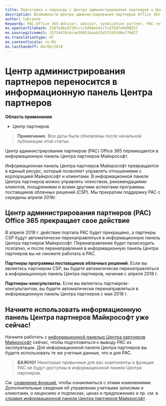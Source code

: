 ```yaml
---
title: Подготовка к переходу с Центра администрирования партнеров к Центру партнеров | Центр партнеров
description: Возможности Центра администрирования партнеров Office 365 переносятся в Центр партнеров.
author: labrenne
Keywords: PAC,Office 365 Advisor, advisor, syndication partner, PAC retire, PAC retiring
ms.openlocfilehash: 5167ed6c6f29cccc5d9bee41c7cd7b97e9d90257
ms.sourcegitcommit: 32f34476cbcae58651baab15d3f5591d6ef70d27
ms.translationtype: HT
ms.contentlocale: ru-RU
ms.lasthandoff: 04/08/2018
---
```

# <a name="partner-admin-center-is-moving-to-the-partner-dashboard"></a>Центр администрирования партнеров переносится в информационную панель Центра партнеров

**Область применения**

-  Центр партнеров

>**Примечание.** Все даты были обновлены после начальной публикации этой статьи.

Центр администрирования партнеров (PAC) Office 365 перемещается в информационную панель Центра партнеров Майкрософт.

Информационная панель Центра партнеров Майкрософт превращается в единый ресурс, который позволяет управлять отношениями с корпорацией Майкрософт и клиентами. В информационной панели Центра партнеров можно управлять членством, рекомендациями клиентов, поощрениями и всеми другими аспектами программы поставщиков облачных решений (CSP). Мы прекратим поддержку PAC с середины апреля 2018г.

## <a name="the-office-365-partner-admin-center-pac-will-be-retired"></a>Центр администрирования партнеров (PAC) Office 365 прекращает свое действие

В апреле 2018 г. действие портала PAC будет прекращено, а партнеры CSP будут автоматически перенаправляться в информационную панель Центра партнеров Майкрософт. Перенаправление будет происходить поэтапно, и после перенаправления в информационную панель Центра партнеров вы не сможете работать в PAC. 

**Партнеры программы поставщиков облачных решений**. Если вы являетесь партнером CSP, вы будете автоматически перенаправляться в информационную панель Центра партнеров, начиная с апреля 2018 г. 

**Партнеры-консультанты.** Если вы являетесь партнером-консультантом, вы будете автоматически перенаправляться в информационную панель Центра партнеров с мая 2018 г.


## <a name="start-using-the-microsoft-partner-dashboard-now"></a>Начните использовать информационную панель Центра партнеров Майкрософт уже сейчас!

Начните работать с [информационной панелью Центра партнеров Майкрософт](https://partnercenter.microsoft.com/) сейчас, чтобы подготовиться к выводу PAC из эксплуатации.  Для информационной панели Центра партнеров вы будете использовать те же учетные данные, что и для PAC. 

>**ВАЖНО!** Некоторые привычные для вас компоненты и функции PAC не будут доступны в информационной панели Центра партнеров.

 См. [сравнение функций](moving-from-pac-to-pc.md), чтобы ознакомиться с этими изменениями.  Дополнительные сведения об управлении учетными записями и клиентами, о лицензиях и подписках, ценах и предложениях и пр. см. в [справке информационной панели Центра партнеров Майкрософт](https://partnercenter.microsoft.com/partner/help).

 
